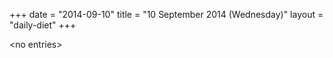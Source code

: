 +++
date = "2014-09-10"
title = "10 September 2014 (Wednesday)"
layout = "daily-diet"
+++


\<no entries\>

